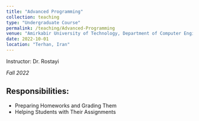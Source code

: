 ```yaml
---
title: "Advanced Programming"
collection: teaching
type: "Undergraduate Course"
permalink: /teaching/Advanced-Programming
venue: "Amirkabir University of Technology, Department of Computer Engineering"
date: 2022-10-01
location: "Terhan, Iran"
---
```


Instructor: Dr. Rostayi

_Fall 2022_

## Responsibilities:

- Preparing Homeworks and Grading Them
- Helping Students with Their Assignments
